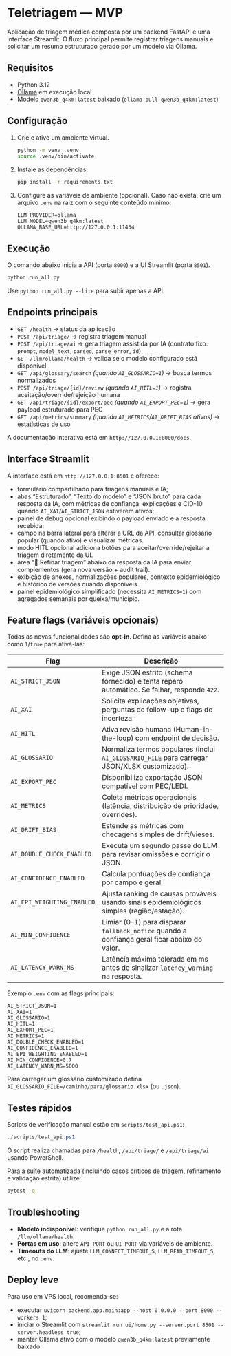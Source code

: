 # Teletriagem — MVP

Aplicação de triagem médica composta por um backend FastAPI e uma interface Streamlit.
O fluxo principal permite registrar triagens manuais e solicitar um resumo estruturado
gerado por um modelo via Ollama.

## Requisitos

- Python 3.12
- [Ollama](https://ollama.com/) em execução local
- Modelo `qwen3b_q4km:latest` baixado (`ollama pull qwen3b_q4km:latest`)

## Configuração

1. Crie e ative um ambiente virtual.
   ```bash
   python -m venv .venv
   source .venv/bin/activate
   ```

2. Instale as dependências.
   ```bash
   pip install -r requirements.txt
   ```

3. Configure as variáveis de ambiente (opcional). Caso não exista, crie um arquivo `.env`
   na raiz com o seguinte conteúdo mínimo:
   ```env
   LLM_PROVIDER=ollama
   LLM_MODEL=qwen3b_q4km:latest
   OLLAMA_BASE_URL=http://127.0.0.1:11434
   ```

## Execução

O comando abaixo inicia a API (porta `8000`) e a UI Streamlit (porta `8501`).

```bash
python run_all.py
```

Use `python run_all.py --lite` para subir apenas a API.

## Endpoints principais

- `GET /health` → status da aplicação
- `POST /api/triage/` → registra triagem manual
- `POST /api/triage/ai` → gera triagem assistida por IA (contrato fixo: `prompt`, `model_text`, `parsed`, `parse_error`, `id`)
- `GET /llm/ollama/health` → valida se o modelo configurado está disponível
- `GET /api/glossary/search` *(quando `AI_GLOSSARIO=1`)* → busca termos normalizados
- `POST /api/triage/{id}/review` *(quando `AI_HITL=1`)* → registra aceitação/override/rejeição humana
- `GET /api/triage/{id}/export/pec` *(quando `AI_EXPORT_PEC=1`)* → gera payload estruturado para PEC
- `GET /api/metrics/summary` *(quando `AI_METRICS`/`AI_DRIFT_BIAS` ativos)* → estatísticas de uso

A documentação interativa está em `http://127.0.0.1:8000/docs`.

## Interface Streamlit

A interface está em `http://127.0.0.1:8501` e oferece:

- formulário compartilhado para triagens manuais e IA;
- abas “Estruturado”, “Texto do modelo” e “JSON bruto” para cada resposta da IA, com métricas de confiança, explicações e CID-10 quando `AI_XAI`/`AI_STRICT_JSON` estiverem ativos;
- painel de debug opcional exibindo o payload enviado e a resposta recebida;
- campo na barra lateral para alterar a URL da API, consultar glossário popular (quando ativo) e visualizar métricas.
- modo HITL opcional adiciona botões para aceitar/override/rejeitar a triagem diretamente da UI.
- área “🔄 Refinar triagem” abaixo da resposta da IA para enviar complementos (gera nova versão + audit trail).
- exibição de anexos, normalizações populares, contexto epidemiológico e histórico de versões quando disponíveis.
- painel epidemiológico simplificado (necessita `AI_METRICS=1`) com agregados semanais por queixa/município.

## Feature flags (variáveis opcionais)

Todas as novas funcionalidades são **opt-in**. Defina as variáveis abaixo como `1`/`true` para ativá-las:

| Flag | Descrição |
| --- | --- |
| `AI_STRICT_JSON` | Exige JSON estrito (schema fornecido) e tenta reparo automático. Se falhar, responde `422`. |
| `AI_XAI` | Solicita explicações objetivas, perguntas de follow-up e flags de incerteza. |
| `AI_HITL` | Ativa revisão humana (Human-in-the-loop) com endpoint de decisão. |
| `AI_GLOSSARIO` | Normaliza termos populares (inclui `AI_GLOSSARIO_FILE` para carregar JSON/XLSX customizado). |
| `AI_EXPORT_PEC` | Disponibiliza exportação JSON compatível com PEC/LEDI. |
| `AI_METRICS` | Coleta métricas operacionais (latência, distribuição de prioridade, overrides). |
| `AI_DRIFT_BIAS` | Estende as métricas com checagens simples de drift/vieses. |
| `AI_DOUBLE_CHECK_ENABLED` | Executa um segundo passe do LLM para revisar omissões e corrigir o JSON. |
| `AI_CONFIDENCE_ENABLED` | Calcula pontuações de confiança por campo e geral. |
| `AI_EPI_WEIGHTING_ENABLED` | Ajusta ranking de causas prováveis usando sinais epidemiológicos simples (região/estação). |
| `AI_MIN_CONFIDENCE` | Limiar (0–1) para disparar `fallback_notice` quando a confiança geral ficar abaixo do valor. |
| `AI_LATENCY_WARN_MS` | Latência máxima tolerada em ms antes de sinalizar `latency_warning` na resposta. |

Exemplo `.env` com as flags principais:

```env
AI_STRICT_JSON=1
AI_XAI=1
AI_GLOSSARIO=1
AI_HITL=1
AI_EXPORT_PEC=1
AI_METRICS=1
AI_DOUBLE_CHECK_ENABLED=1
AI_CONFIDENCE_ENABLED=1
AI_EPI_WEIGHTING_ENABLED=1
AI_MIN_CONFIDENCE=0.7
AI_LATENCY_WARN_MS=5000
```

Para carregar um glossário customizado defina `AI_GLOSSARIO_FILE=/caminho/para/glossario.xlsx` (ou `.json`).

## Testes rápidos

Scripts de verificação manual estão em `scripts/test_api.ps1`:

```powershell
./scripts/test_api.ps1
```

O script realiza chamadas para `/health`, `/api/triage/` e `/api/triage/ai` usando PowerShell.

Para a suíte automatizada (incluindo casos críticos de triagem, refinamento e validação estrita) utilize:

```bash
pytest -q
```

## Troubleshooting

- **Modelo indisponível**: verifique `python run_all.py` e a rota `/llm/ollama/health`.
- **Portas em uso**: altere `API_PORT` ou `UI_PORT` via variáveis de ambiente.
- **Timeouts do LLM**: ajuste `LLM_CONNECT_TIMEOUT_S`, `LLM_READ_TIMEOUT_S`, etc., no `.env`.

## Deploy leve

Para uso em VPS local, recomenda-se:

- executar `uvicorn backend.app.main:app --host 0.0.0.0 --port 8000 --workers 1`;
- iniciar o Streamlit com `streamlit run ui/home.py --server.port 8501 --server.headless true`;
- manter Ollama ativo com o modelo `qwen3b_q4km:latest` previamente baixado.
